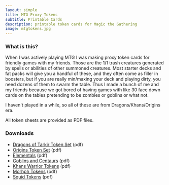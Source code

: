 ```yaml
---
layout: simple
title: MTG Proxy Tokens
subtitle: Printable Cards
description: printable token cards for Magic the Gathering
image: mtgtokens.jpg
---
```


### What is this?

When I was actively playing MTG I was making proxy token cards for friendly games with my friends. Those are the 1/1 trash creatures generated by spells or abilities of other summoned creatures. Most starter decks and fat packs will give you a handful of these, and they often come as filler in boosters, but if you are really min/maxing your deck and playing dirty, you need dozens of them to swarm the table. Thus I made a bunch of me and my friends because we got bored of having games with like 30 face down cards on the tables pretending to be zombies or goblins or what not.

I haven't played in a while, so all of these are from Dragons/Khans/Origins era.

All token sheets are provided as PDF files.

### Downloads

- [Dragons of Tarkir Token Set](/doc/token-dragonsoftarkir.pdf) (pdf)
- [Origins Token Set](/doc/token-origins.pdf) (pdf)
- [Elementals](/doc/token-elementals.pdf) (pdf)
- [Goblins and Centaurs](/doc/token-goblinscentaurs.pdf) (pdf)
- [Khans Warrior Tokens](/doc/token-khanwarriors.pdf) (pdf)
- [Morhph Tokens](/doc/token-morphs.pdf) (pdf)
- [Squid Tokens](/doc/token-squids.pdf) (pdf)

